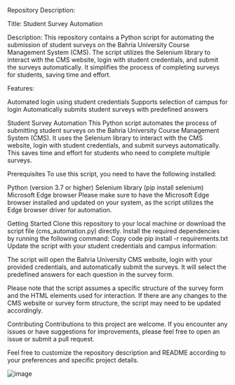 Repository Description:

Title: Student Survey Automation

Description: This repository contains a Python script for automating the submission of student surveys on the Bahria University Course Management System (CMS). The script utilizes the Selenium library to interact with the CMS website, login with student credentials, and submit the surveys automatically. It simplifies the process of completing surveys for students, saving time and effort.

Features:

Automated login using student credentials
Supports selection of campus for login
Automatically submits student surveys with predefined answers



Student Survey Automation
This Python script automates the process of submitting student surveys on the Bahria University Course Management System (CMS). It uses the Selenium library to interact with the CMS website, login with student credentials, and submit surveys automatically. This saves time and effort for students who need to complete multiple surveys.

Prerequisites
To use this script, you need to have the following installed:

Python (version 3.7 or higher)
Selenium library (pip install selenium)
Microsoft Edge browser
Please make sure to have the Microsoft Edge browser installed and updated on your system, as the script utilizes the Edge browser driver for automation.

Getting Started
Clone this repository to your local machine or download the script file (cms_automation.py) directly.
Install the required dependencies by running the following command:
Copy code
pip install -r requirements.txt
Update the script with your student credentials and campus information:

The script will open the Bahria University CMS website, login with your provided credentials, and automatically submit the surveys. It will select the predefined answers for each question in the survey form.

Please note that the script assumes a specific structure of the survey form and the HTML elements used for interaction. If there are any changes to the CMS website or survey form structure, the script may need to be updated accordingly.

Contributing
Contributions to this project are welcome. If you encounter any issues or have suggestions for improvements, please feel free to open an issue or submit a pull request.

Feel free to customize the repository description and README according to your preferences and specific project details.

![image](https://github.com/furqanx11/Survey_Automation/assets/122169682/aa1a8c43-5f22-4656-8b12-077b6fd59587)


